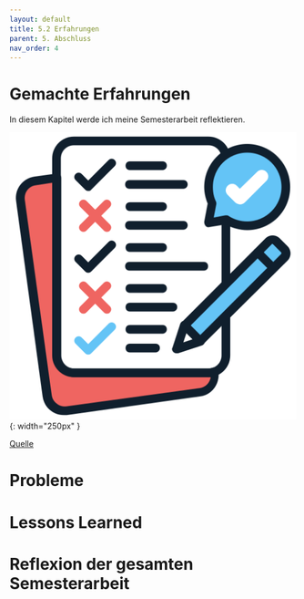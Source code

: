 ```yaml
---
layout: default
title: 5.2 Erfahrungen
parent: 5. Abschluss
nav_order: 4
---
```


# Gemachte Erfahrungen

In diesem Kapitel werde ich meine Semesterarbeit reflektieren.

![Erfahrungen](../ressources/bilder/verification.png){: width="250px" }

[Quelle](../Quellenverzeichnis/index.md#erfahrungen)

# Probleme


# Lessons Learned


# Reflexion der gesamten Semesterarbeit

